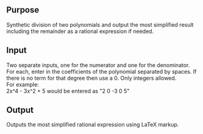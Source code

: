 ## Purpose ##
Synthetic division of two polynomials and output the most simplified result including the remainder as a rational expression if needed.
## Input ##
Two separate inputs, one for the numerator and one for the denominator. For each, enter in the coefficients of the polynomial separated by spaces. If there is no term for that degree then use a 0. Only integers allowed.\
For example:\
2x^4 - 3x^2 + 5 would be entered as "2 0 -3 0 5"
## Output ##
Outputs the most simplified rational expression using LaTeX markup.
